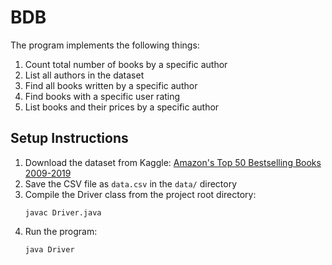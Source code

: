 # BDB

The program implements the following things:

1. Count total number of books by a specific author
2. List all authors in the dataset
3. Find all books written by a specific author
4. Find books with a specific user rating
5. List books and their prices by a specific author

## Setup Instructions

1. Download the dataset from Kaggle: [Amazon's Top 50 Bestselling Books 2009-2019](https://www.kaggle.com/sootersaalu/amazon-top-50-bestselling-books-2009-2019)
2. Save the CSV file as `data.csv` in the `data/` directory
3. Compile the Driver class from the project root directory:
   ```
   javac Driver.java
   ```
4. Run the program:
   ```
   java Driver
   ```
